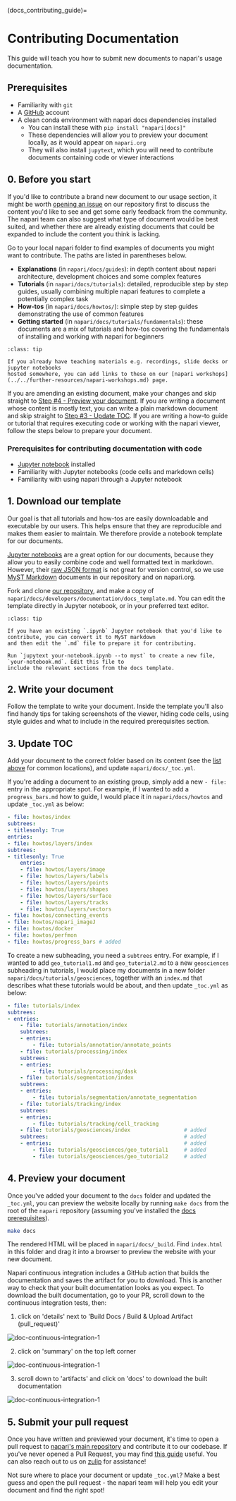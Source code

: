 (docs_contributing_guide)=
# Contributing Documentation

This guide will teach you how to submit new documents to napari's usage documentation.

## Prerequisites

- Familiarity with `git`
- A [GitHub](https://github.com) account
- A clean conda environment with napari docs dependencies installed
    - You can install these with `pip install "napari[docs]"`
    - These dependencies will allow you to preview your document locally, as it would appear on `napari.org`
    - They will also install `jupytext`, which you will need to contribute documents containing code or viewer interactions

## 0. Before you start

If you'd like to contribute a brand new document to our usage section, it might be worth [opening an issue](https://github.com/napari/napari/issues/new?assignees=&labels=documentation&template=documentation.md&title=)
 on our repository first to discuss the content you'd like to see and get some early feedback from the community.
The napari team can also suggest what type of document would be best suited, and whether there are already
existing documents that could be expanded to include the content you think is lacking.

Go to your local napari folder to find examples of documents you might want to contribute. The paths are listed in parentheses below.

- **Explanations** (in `napari/docs/guides`): in depth content about napari architecture, development choices and some complex features
- **Tutorials** (in `napari/docs/tutorials`): detailed, reproducible step by step guides, usually combining multiple napari features to complete a potentially complex task
- **How-tos** (in `napari/docs/howtos/`): simple step by step guides demonstrating the use of common features
- **Getting started** (in `napari/docs/tutorials/fundamentals`): these documents are a mix of tutorials and how-tos covering the fundamentals of installing and working with napari for beginners

```{admonition} Got materials for a workshop?
:class: tip

If you already have teaching materials e.g. recordings, slide decks or jupyter notebooks
hosted somewhere, you can add links to these on our [napari workshops](../../further-resources/napari-workshops.md) page.
```

If you are amending an existing document, make your changes and skip straight
to [Step #4 - Preview your document](#4-preview-your-document).
If you are writing a document whose content is mostly text,
you can write a plain markdown document and skip straight to [Step #3 - Update TOC](#3-update-toc).
If you are writing a how-to guide or tutorial that requires executing code or working with the napari viewer, follow
the steps below to prepare your document.

### Prerequisites for contributing documentation with code

- [Jupyter notebook](https://jupyter.org/) installed
- Familiarity with Jupyter notebooks (code cells and markdown cells)
- Familiarity with using napari through a Jupyter notebook

## 1. Download our template

Our goal is that all tutorials and how-tos are easily downloadable and executable by our users.
This helps ensure that they are reproducible and makes them easier to maintain.
We therefore provide a notebook template for our documents.

[Jupyter notebooks](https://jupyter.org/) are a great option for our documents, because they allow you to easily combine code and well formatted text in markdown.
However, their [raw JSON format](https://numpy.org/numpy-tutorials/content/pairing.html#background) is not great for version control, so we use [MyST Markdown](https://myst-parser.readthedocs.io/en/latest/) documents in our repository and on napari.org.

Fork and clone [our repository](https://github.com/napari/napari), and make a copy of `napari/docs/developers/documentation/docs_template.md`.
You can edit the template directly in Jupyter notebook, or in your preferred text editor.

```{admonition} Already have a notebook?
:class: tip

If you have an existing `.ipynb` Jupyter notebook that you'd like to contribute, you can convert it to MyST markdown
and then edit the `.md` file to prepare it for contributing.

Run `jupytext your-notebook.ipynb --to myst` to create a new file, `your-notebook.md`. Edit this file to
include the relevant sections from the docs template.
```
## 2. Write your document

Follow the template to write your document. Inside the template you'll also find handy tips for taking screenshots of the viewer,
hiding code cells, using style guides and what to include in the required prerequisites section.

## 3. Update TOC

Add your document to the correct folder based on its content (see the [list above](#0-before-you-start) for common locations), and update `napari/docs/_toc.yml`.

If you're adding a document
to an existing group, simply add a new `- file:` entry in the appropriate spot. For example, if I wanted to add
a `progress_bars.md` how to guide, I would place it in `napari/docs/howtos` and update `_toc.yml` as below:

```yaml
- file: howtos/index
subtrees:
- titlesonly: True
entries:
- file: howtos/layers/index
subtrees:
- titlesonly: True
    entries:
    - file: howtos/layers/image
    - file: howtos/layers/labels
    - file: howtos/layers/points
    - file: howtos/layers/shapes
    - file: howtos/layers/surface
    - file: howtos/layers/tracks
    - file: howtos/layers/vectors
- file: howtos/connecting_events
- file: howtos/napari_imageJ
- file: howtos/docker
- file: howtos/perfmon
- file: howtos/progress_bars # added
```

To create a new subheading, you need a `subtrees` entry. For example, if I wanted to add `geo_tutorial1.md` and `geo_tutorial2.md`
to a new `geosciences` subheading in tutorials, I would place my documents in a new folder `napari/docs/tutorials/geosciences`,
together with an `index.md` that describes what these tutorials would be about, and then update `_toc.yml` as below:

```yaml
- file: tutorials/index
subtrees:
- entries:
    - file: tutorials/annotation/index
    subtrees:
    - entries:
        - file: tutorials/annotation/annotate_points
    - file: tutorials/processing/index
    subtrees:
    - entries:
        - file: tutorials/processing/dask
    - file: tutorials/segmentation/index
    subtrees:
    - entries:
        - file: tutorials/segmentation/annotate_segmentation
    - file: tutorials/tracking/index
    subtrees:
    - entries:
        - file: tutorials/tracking/cell_tracking
    - file: tutorials/geosciences/index                 # added
    subtrees:                                           # added
    - entries:                                          # added
        - file: tutorials/geosciences/geo_tutorial1     # added
        - file: tutorials/geosciences/geo_tutorial2     # added
```

## 4. Preview your document

Once you've added your document to the `docs` folder and updated the `_toc.yml`, you can preview the website
 locally by running `make docs` from the root of
the `napari` repository (assuming you've installed the [docs prerequisites](#prerequisites)).

```bash
make docs
```

The rendered HTML will be placed in `napari/docs/_build`. Find `index.html` in this folder and drag it
into a browser to preview the website with your new document.

Napari continuous integration includes a GitHub action that builds the
documentation and saves the artifact for you to download. This is another way
to check that your built documentation looks as you expect. To download the
built documentation, go to your PR, scroll down to the continuous integration
tests, then:

1. click on 'details' next to 'Build Docs / Build & Upload Artifact (pull_request)'

![doc-continuous-integration-1](images/doc-ci-1.png)

2. click on 'summary' on the top left corner

![doc-continuous-integration-1](images/doc-ci-2.png)

3. scroll down to 'artifacts' and click on 'docs' to download the built documentation

![doc-continuous-integration-1](images/doc-ci-3.png)

## 5. Submit your pull request

Once you have written and previewed your document, it's time to open a pull request to [napari's main repository](https://github.com/napari/napari) and contribute it to our codebase.
If you've never opened a Pull Request, you may find [this guide](https://www.digitalocean.com/community/tutorials/how-to-create-a-pull-request-on-github) useful.
You can also reach out to us on [zulip](https://napari.zulipchat.com/#narrow/stream/212875-general) for assistance!

Not sure where to place your document or update `_toc.yml`? Make a best guess and open the pull request - the napari team will
help you edit your document and find the right spot!
